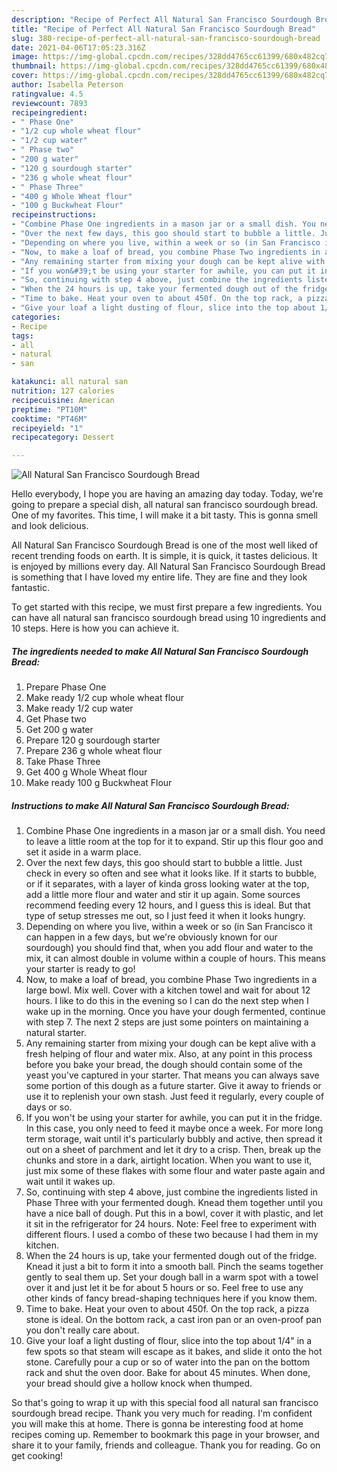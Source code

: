 ```yaml
---
description: "Recipe of Perfect All Natural San Francisco Sourdough Bread"
title: "Recipe of Perfect All Natural San Francisco Sourdough Bread"
slug: 380-recipe-of-perfect-all-natural-san-francisco-sourdough-bread
date: 2021-04-06T17:05:23.316Z
image: https://img-global.cpcdn.com/recipes/328dd4765cc61399/680x482cq70/all-natural-san-francisco-sourdough-bread-recipe-main-photo.jpg
thumbnail: https://img-global.cpcdn.com/recipes/328dd4765cc61399/680x482cq70/all-natural-san-francisco-sourdough-bread-recipe-main-photo.jpg
cover: https://img-global.cpcdn.com/recipes/328dd4765cc61399/680x482cq70/all-natural-san-francisco-sourdough-bread-recipe-main-photo.jpg
author: Isabella Peterson
ratingvalue: 4.5
reviewcount: 7893
recipeingredient:
- " Phase One"
- "1/2 cup whole wheat flour"
- "1/2 cup water"
- " Phase two"
- "200 g water"
- "120 g sourdough starter"
- "236 g whole wheat flour"
- " Phase Three"
- "400 g Whole Wheat flour"
- "100 g Buckwheat Flour"
recipeinstructions:
- "Combine Phase One ingredients in a mason jar or a small dish. You need to leave a little room at the top for it to expand. Stir up this flour goo and set it aside in a warm place."
- "Over the next few days, this goo should start to bubble a little. Just check in every so often and see what it looks like. If it starts to bubble, or if it separates, with a layer of kinda gross looking water at the top, add a little more flour and water and stir it up again. Some sources recommend feeding every 12 hours, and I guess this is ideal. But that type of setup stresses me out, so I just feed it when it looks hungry."
- "Depending on where you live, within a week or so (in San Francisco it can happen in a few days, but we&#39;re obviously known for our sourdough) you should find that, when you add flour and water to the mix, it can almost double in volume within a couple of hours. This means your starter is ready to go!"
- "Now, to make a loaf of bread, you combine Phase Two ingredients in a large bowl. Mix well. Cover with a kitchen towel and wait for about 12 hours. I like to do this in the evening so I can do the next step when I wake up in the morning. Once you have your dough fermented, continue with step 7. The next 2 steps are just some pointers on maintaining a natural starter."
- "Any remaining starter from mixing your dough can be kept alive with a fresh helping of flour and water mix. Also, at any point in this process before you bake your bread, the dough should contain some of the yeast you&#39;ve captured in your starter. That means you can always save some portion of this dough as a future starter. Give it away to friends or use it to replenish your own stash. Just feed it regularly, every couple of days or so."
- "If you won&#39;t be using your starter for awhile, you can put it in the fridge. In this case, you only need to feed it maybe once a week. For more long term storage, wait until it&#39;s particularly bubbly and active, then spread it out on a sheet of parchment and let it dry to a crisp. Then, break up the chunks and store in a dark, airtight location. When you want to use it, just mix some of these flakes with some flour and water paste again and wait until it wakes up."
- "So, continuing with step 4 above, just combine the ingredients listed in Phase Three with your fermented dough. Knead them together until you have a nice ball of dough. Put this in a bowl, cover it with plastic, and let it sit in the refrigerator for 24 hours. Note: Feel free to experiment with different flours. I used a combo of these two because I had them in my kitchen."
- "When the 24 hours is up, take your fermented dough out of the fridge. Knead it just a bit to form it into a smooth ball. Pinch the seams together gently to seal them up. Set your dough ball in a warm spot with a towel over it and just let it be for about 5 hours or so. Feel free to use any other kinds of fancy bread-shaping techniques here if you know them."
- "Time to bake. Heat your oven to about 450f. On the top rack, a pizza stone is ideal. On the bottom rack, a cast iron pan or an oven-proof pan you don&#39;t really care about."
- "Give your loaf a light dusting of flour, slice into the top about 1/4&#34; in a few spots so that steam will escape as it bakes, and slide it onto the hot stone. Carefully pour a cup or so of water into the pan on the bottom rack and shut the oven door. Bake for about 45 minutes. When done, your bread should give a hollow knock when thumped."
categories:
- Recipe
tags:
- all
- natural
- san

katakunci: all natural san 
nutrition: 127 calories
recipecuisine: American
preptime: "PT10M"
cooktime: "PT46M"
recipeyield: "1"
recipecategory: Dessert

---
```



![All Natural San Francisco Sourdough Bread](https://img-global.cpcdn.com/recipes/328dd4765cc61399/680x482cq70/all-natural-san-francisco-sourdough-bread-recipe-main-photo.jpg)

Hello everybody, I hope you are having an amazing day today. Today, we're going to prepare a special dish, all natural san francisco sourdough bread. One of my favorites. This time, I will make it a bit tasty. This is gonna smell and look delicious.

All Natural San Francisco Sourdough Bread is one of the most well liked of recent trending foods on earth. It is simple, it is quick, it tastes delicious. It is enjoyed by millions every day. All Natural San Francisco Sourdough Bread is something that I have loved my entire life. They are fine and they look fantastic.




To get started with this recipe, we must first prepare a few ingredients. You can have all natural san francisco sourdough bread using 10 ingredients and 10 steps. Here is how you can achieve it.

<!--inarticleads1-->

##### The ingredients needed to make All Natural San Francisco Sourdough Bread:

1. Prepare  Phase One
1. Make ready 1/2 cup whole wheat flour
1. Make ready 1/2 cup water
1. Get  Phase two
1. Get 200 g water
1. Prepare 120 g sourdough starter
1. Prepare 236 g whole wheat flour
1. Take  Phase Three
1. Get 400 g Whole Wheat flour
1. Make ready 100 g Buckwheat Flour




<!--inarticleads2-->

##### Instructions to make All Natural San Francisco Sourdough Bread:

1. Combine Phase One ingredients in a mason jar or a small dish. You need to leave a little room at the top for it to expand. Stir up this flour goo and set it aside in a warm place.
1. Over the next few days, this goo should start to bubble a little. Just check in every so often and see what it looks like. If it starts to bubble, or if it separates, with a layer of kinda gross looking water at the top, add a little more flour and water and stir it up again. Some sources recommend feeding every 12 hours, and I guess this is ideal. But that type of setup stresses me out, so I just feed it when it looks hungry.
1. Depending on where you live, within a week or so (in San Francisco it can happen in a few days, but we&#39;re obviously known for our sourdough) you should find that, when you add flour and water to the mix, it can almost double in volume within a couple of hours. This means your starter is ready to go!
1. Now, to make a loaf of bread, you combine Phase Two ingredients in a large bowl. Mix well. Cover with a kitchen towel and wait for about 12 hours. I like to do this in the evening so I can do the next step when I wake up in the morning. Once you have your dough fermented, continue with step 7. The next 2 steps are just some pointers on maintaining a natural starter.
1. Any remaining starter from mixing your dough can be kept alive with a fresh helping of flour and water mix. Also, at any point in this process before you bake your bread, the dough should contain some of the yeast you&#39;ve captured in your starter. That means you can always save some portion of this dough as a future starter. Give it away to friends or use it to replenish your own stash. Just feed it regularly, every couple of days or so.
1. If you won&#39;t be using your starter for awhile, you can put it in the fridge. In this case, you only need to feed it maybe once a week. For more long term storage, wait until it&#39;s particularly bubbly and active, then spread it out on a sheet of parchment and let it dry to a crisp. Then, break up the chunks and store in a dark, airtight location. When you want to use it, just mix some of these flakes with some flour and water paste again and wait until it wakes up.
1. So, continuing with step 4 above, just combine the ingredients listed in Phase Three with your fermented dough. Knead them together until you have a nice ball of dough. Put this in a bowl, cover it with plastic, and let it sit in the refrigerator for 24 hours. Note: Feel free to experiment with different flours. I used a combo of these two because I had them in my kitchen.
1. When the 24 hours is up, take your fermented dough out of the fridge. Knead it just a bit to form it into a smooth ball. Pinch the seams together gently to seal them up. Set your dough ball in a warm spot with a towel over it and just let it be for about 5 hours or so. Feel free to use any other kinds of fancy bread-shaping techniques here if you know them.
1. Time to bake. Heat your oven to about 450f. On the top rack, a pizza stone is ideal. On the bottom rack, a cast iron pan or an oven-proof pan you don&#39;t really care about.
1. Give your loaf a light dusting of flour, slice into the top about 1/4&#34; in a few spots so that steam will escape as it bakes, and slide it onto the hot stone. Carefully pour a cup or so of water into the pan on the bottom rack and shut the oven door. Bake for about 45 minutes. When done, your bread should give a hollow knock when thumped.




So that's going to wrap it up with this special food all natural san francisco sourdough bread recipe. Thank you very much for reading. I'm confident you will make this at home. There is gonna be interesting food at home recipes coming up. Remember to bookmark this page in your browser, and share it to your family, friends and colleague. Thank you for reading. Go on get cooking!
